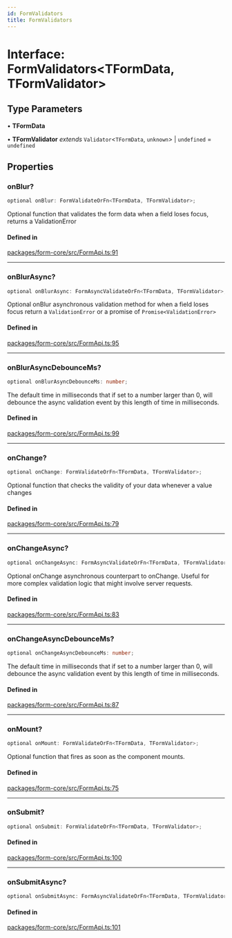 ```yaml
---
id: FormValidators
title: FormValidators
---
```


# Interface: FormValidators\<TFormData, TFormValidator\>

## Type Parameters

• **TFormData**

• **TFormValidator** *extends* `Validator`\<`TFormData`, `unknown`\> \| `undefined` = `undefined`

## Properties

### onBlur?

```ts
optional onBlur: FormValidateOrFn<TFormData, TFormValidator>;
```

Optional function that validates the form data when a field loses focus, returns a ValidationError

#### Defined in

[packages/form-core/src/FormApi.ts:91](https://github.com/TanStack/form/blob/03de1e83ad6580cff66ab58566f3003d93d4e34d/packages/form-core/src/FormApi.ts#L91)

***

### onBlurAsync?

```ts
optional onBlurAsync: FormAsyncValidateOrFn<TFormData, TFormValidator>;
```

Optional onBlur asynchronous validation method for when a field loses focus return a `ValidationError` or a promise of `Promise<ValidationError>`

#### Defined in

[packages/form-core/src/FormApi.ts:95](https://github.com/TanStack/form/blob/03de1e83ad6580cff66ab58566f3003d93d4e34d/packages/form-core/src/FormApi.ts#L95)

***

### onBlurAsyncDebounceMs?

```ts
optional onBlurAsyncDebounceMs: number;
```

The default time in milliseconds that if set to a number larger than 0, will debounce the async validation event by this length of time in milliseconds.

#### Defined in

[packages/form-core/src/FormApi.ts:99](https://github.com/TanStack/form/blob/03de1e83ad6580cff66ab58566f3003d93d4e34d/packages/form-core/src/FormApi.ts#L99)

***

### onChange?

```ts
optional onChange: FormValidateOrFn<TFormData, TFormValidator>;
```

Optional function that checks the validity of your data whenever a value changes

#### Defined in

[packages/form-core/src/FormApi.ts:79](https://github.com/TanStack/form/blob/03de1e83ad6580cff66ab58566f3003d93d4e34d/packages/form-core/src/FormApi.ts#L79)

***

### onChangeAsync?

```ts
optional onChangeAsync: FormAsyncValidateOrFn<TFormData, TFormValidator>;
```

Optional onChange asynchronous counterpart to onChange. Useful for more complex validation logic that might involve server requests.

#### Defined in

[packages/form-core/src/FormApi.ts:83](https://github.com/TanStack/form/blob/03de1e83ad6580cff66ab58566f3003d93d4e34d/packages/form-core/src/FormApi.ts#L83)

***

### onChangeAsyncDebounceMs?

```ts
optional onChangeAsyncDebounceMs: number;
```

The default time in milliseconds that if set to a number larger than 0, will debounce the async validation event by this length of time in milliseconds.

#### Defined in

[packages/form-core/src/FormApi.ts:87](https://github.com/TanStack/form/blob/03de1e83ad6580cff66ab58566f3003d93d4e34d/packages/form-core/src/FormApi.ts#L87)

***

### onMount?

```ts
optional onMount: FormValidateOrFn<TFormData, TFormValidator>;
```

Optional function that fires as soon as the component mounts.

#### Defined in

[packages/form-core/src/FormApi.ts:75](https://github.com/TanStack/form/blob/03de1e83ad6580cff66ab58566f3003d93d4e34d/packages/form-core/src/FormApi.ts#L75)

***

### onSubmit?

```ts
optional onSubmit: FormValidateOrFn<TFormData, TFormValidator>;
```

#### Defined in

[packages/form-core/src/FormApi.ts:100](https://github.com/TanStack/form/blob/03de1e83ad6580cff66ab58566f3003d93d4e34d/packages/form-core/src/FormApi.ts#L100)

***

### onSubmitAsync?

```ts
optional onSubmitAsync: FormAsyncValidateOrFn<TFormData, TFormValidator>;
```

#### Defined in

[packages/form-core/src/FormApi.ts:101](https://github.com/TanStack/form/blob/03de1e83ad6580cff66ab58566f3003d93d4e34d/packages/form-core/src/FormApi.ts#L101)
